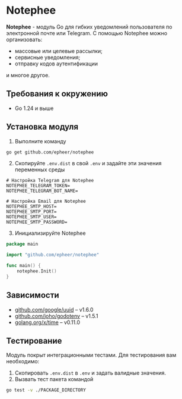 # Notephee

**Notephee** - модуль Go для гибких уведомлений пользователя по электронной почте или Telegram. С помощью Notephee можно организовать:

- массовые или целевые рассылки;
- сервисные уведомления;
- отправку кодов аутентификации

и многое другое.

## Требования к окружению

- Go 1.24 и выше

## Установка модуля

1. Выполните команду
```bash
go get github.com/epheer/notephee
```

2. Скопируйте `.env.dist` в свой `.env` и задайте эти значения переменных среды
```dotenv
# Настройка Telegram для Notephee
NOTEPHEE_TELEGRAM_TOKEN=
NOTEPHEE_TELEGRAM_BOT_NAME=

# Настройка Email для Notephee
NOTEPHEE_SMTP_HOST=
NOTEPHEE_SMTP_PORT=
NOTEPHEE_SMTP_USER=
NOTEPHEE_SMTP_PASSWORD=
```

3. Инициализируйте Notephee

```go
package main

import "github.com/epheer/notephee"

func main() {
	notephee.Init()
}
```

## Зависимости

- [github.com/google/uuid](https://pkg.go.dev/github.com/google/uuid) – v1.6.0
- [github.com/joho/godotenv](https://pkg.go.dev/github.com/joho/godotenv) – v1.5.1
- [golang.org/x/time](https://pkg.go.dev/golang.org/x/time) – v0.11.0

## Тестирование

Модуль покрыт интеграционными тестами. Для тестирования вам необходимо:

1. Скопировать `.env.dist` в `.env` и задать валидные значения.
2. Вызвать тест пакета командой
```bash
go test -v ./PACKAGE_DIRECTORY
```